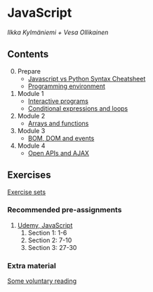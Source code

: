 # JavaScript
*Ilkka Kylmäniemi + Vesa Ollikainen*

## Contents
0. Prepare
   * [Javascript vs Python Syntax Cheatsheet](https://medium.com/geekculture/javascript-vs-python-syntax-cheatsheet-9bc7c59599c6)
   * [Programming environment](ohjelmointiymparisto.md)
1. Module 1
   * [Interactive programs](vuorovaikutteiset_ohjelmat.md)
   * [Conditional expressions and loops](valinta-toistorakenteet.md)
2. Module 2
   * [Arrays and functions](taulukot-funktiot.md)
3. Module 3
   * [BOM, DOM and events](BOM-DOM-event.md)
4. Module 4
   * [Open APIs and AJAX](apit-ajax.md)

## Exercises
[Exercise sets](assignments.md)

### Recommended pre-assignments
1. [Udemy, JavaScript](https://www.udemy.com/course/javascript-essentials/)
   1. Section 1: 1-6 
   2. Section 2: 7-10 
   3. Section 3: 27-30

### Extra material
[Some voluntary reading
](extras.md)
